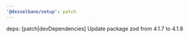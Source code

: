 ```yaml
---
'@desselbane/setup': patch
---
```


deps: [patch|devDependencies] Update package zod from 4.1.7 to 4.1.8
